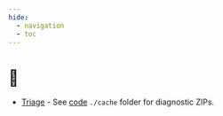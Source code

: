 ```yaml
---
hide:
  - navigation
  - toc
---
```


# 🏡

- [Triage](/tmp2/triage)
      - See [code](https://github.com/stefnestor/tmp2) `./cache` folder for diagnostic ZIPs.


<!-- ---

🚧 To remind me of common admonitions:

!!! note "note"
      asdf 

!!! abstract "abstract"
      asdf 

!!! info "info"
      asdf 

!!! tip "tip"
      asdf 

!!! success "success"
      asdf 

!!! question "question"
      asdf 

!!! warning "warning"
      asdf 

!!! failure "failure"
      asdf 

!!! danger "danger"
      asdf 

!!! bug "bug"
      asdf 

!!! example "example"
      asdf 

!!! quote "quote"
      asdf 

 -->